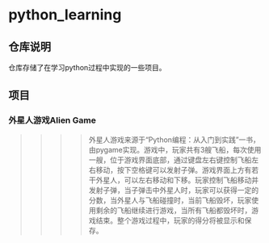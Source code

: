 # python_learning
## 仓库说明
仓库存储了在学习python过程中实现的一些项目。
## 项目
### 外星人游戏Alien Game
>>>>外星人游戏来源于“Python编程：从入门到实践”一书，由pygame实现。游戏中，玩家共有3艘飞船，每次使用一艘，位于游戏界面底部，通过键盘左右键控制飞船左右移动，按下空格键可以发射子弹。游戏界面上方有若干外星人，可以左右移动和下移。玩家控制飞船移动并发射子弹，当子弹击中外星人时，玩家可以获得一定的分数，当外星人与飞船碰撞时，当前飞船毁坏，玩家使用剩余的飞船继续进行游戏，当所有飞船都毁坏时，游戏结束。整个游戏过程中，玩家的得分将被显示和保存。
